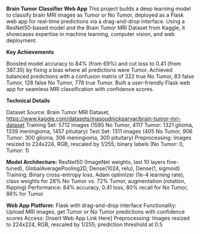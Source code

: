 **Brain Tumor Classifier Web App**
This project builds a deep learning model to classify brain MRI images as Tumor or No Tumor, deployed as a Flask web app for real-time predictions via a drag-and-drop interface. Using a ResNet50-based model and the Brain Tumor MRI Dataset from Kaggle, it showcases expertise in machine learning, computer vision, and web deployment.


**Key Achievements**

Boosted model accuracy to 84% (from 69%) and cut loss to 0.41 (from 387.35) by fixing a bias where all predictions were Tumor.
Achieved balanced predictions with a confusion matrix of 322 true No Tumor, 83 false Tumor, 128 false No Tumor, 778 true Tumor.
Built a user-friendly Flask web app for seamless MRI classification with confidence scores.

**Technical Details**

Dataset
Source: Brain Tumor MRI Dataset, https://www.kaggle.com/datasets/masoudnickparvar/brain-tumor-mri-dataset
Training Set: 5712 images (1595 No Tumor, 4117 Tumor: 1321 glioma, 1339 meningioma, 1457 pituitary)
Test Set: 1311 images (405 No Tumor, 906 Tumor: 300 glioma, 306 meningioma, 300 pituitary)
Preprocessing: Images resized to 224x224, RGB, rescaled by 1/255; binary labels (No Tumor: 0, Tumor: 1)

**Model Architecture:**
ResNet50 (ImageNet weights, last 10 layers fine-tuned), GlobalAveragePooling2D, Dense(1024, relu), Dense(1, sigmoid)
Training: Binary cross-entropy loss, Adam optimizer (1e-4 learning rate), class weights for 28% No Tumor vs. 72% Tumor, augmentation (rotation, flipping)
Performance: 84% accuracy, 0.41 loss, 80% recall for No Tumor, 86% for Tumor

**Web App Platform:**
Flask with drag-and-drop interface
Functionality: Upload MRI images, get Tumor or No Tumor predictions with confidence scores
Access: [Insert Web App Link Here]
Preprocessing: Images resized to 224x224, RGB, rescaled by 1/255; prediction threshold at 0.5




